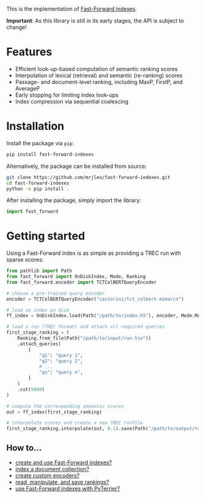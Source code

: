 This is the implementation of [Fast-Forward indexes](https://dl.acm.org/doi/abs/10.1145/3485447.3511955).

**Important**: As this library is still in its early stages, the API is subject to change!

# Features

- Efficient look-up-based computation of semantic ranking scores
- Interpolation of lexical (retrieval) and semantic (re-ranking) scores
- Passage- and document-level ranking, including MaxP, FirstP, and AverageP
- Early stopping for limiting index look-ups
- Index compression via sequential coalescing

# Installation

Install the package via `pip`:

```bash
pip install fast-forward-indexes
```

Alternatively, the package can be installed from source:

```bash
git clone https://github.com/mrjleo/fast-forward-indexes.git
cd fast-forward-indexes
python -m pip install .
```

After installing the package, simply import the library:

```python
import fast_forward
```

# Getting started

Using a Fast-Forward index is as simple as providing a TREC run with sparse scores:

```python
from pathlib import Path
from fast_forward import OnDiskIndex, Mode, Ranking
from fast_forward.encoder import TCTColBERTQueryEncoder

# choose a pre-trained query encoder
encoder = TCTColBERTQueryEncoder("castorini/tct_colbert-msmarco")

# load an index on disk
ff_index = OnDiskIndex.load(Path("/path/to/index.h5"), encoder, Mode.MAXP)

# load a run (TREC format) and attach all required queries
first_stage_ranking = (
    Ranking.from_file(Path("/path/to/input/run.tsv"))
    .attach_queries(
        {
            "q1": "query 1",
            "q2": "query 2",
            # ...
            "qn": "query n",
        }
    )
    .cut(5000)
)

# compute the corresponding semantic scores
out = ff_index(first_stage_ranking)

# interpolate scores and create a new TREC runfile
first_stage_ranking.interpolate(out, 0.1).save(Path("/path/to/output/run.tsv"))
```

## How to...

- [create and use Fast-Forward indexes?](fast_forward/index.html)
- [index a document collection?](fast_forward/indexer.html)
- [create custom encoders?](fast_forward/encoder.html#custom-encoders)
- [read, manipulate, and save rankings?](fast_forward/ranking.html)
- [use Fast-Forward indexes with PyTerrier?](fast_forward/util.html#pyterrier-transformers)
